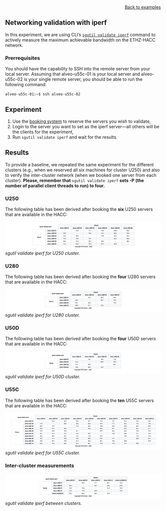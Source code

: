 <div id="readme" class="Box-body readme blob js-code-block-container">
<article class="markdown-body entry-content p-3 p-md-6" itemprop="text">
<p align="right">
<a href="https://github.com/fpgasystems/sgrt/blob/main/examples.md#examples">Back to examples</a>
</p>

# Networking validation with iperf
In this experiment, we are using CLI’s [`sgutil validate iperf`](../cli/manual/sgutil-validate-mpi.md#sgutil-validate-mpi) command to actively measure the maximum achievable bandwidth on the ETHZ-HACC network.

### Prerrequisites
You should have the capability to SSH into the remote server from your local server. Assuming that alveo-u55c-01 is your local server and alveo-u55c-02 is your single remote server, you should be able to run the following command:

```
alveo-u55c-01:~$ ssh alveo-u55c-02
```

## Experiment
1. Use the [booking system](https://alveo-booking.ethz.ch/login.php) to reserve the servers you wish to validate,
2. Login to the server you want to set as the iperf server—all others will be the clients for the experiment,
3. Run ```sgutil validate iperf``` and wait for the results.

## Results
To provide a baseline, we repeated the same experiment for the different clusters (e.g., when we reserved all six machines for cluster U250) and also to verify the inter-cluster network (when we booked one server from each cluster). **Please, remember that** ```sgutil validate iperf``` **sets -P (the number of parallel client threads to run) to four.**

### U250
The following table has been derived after booking the **six** U250 servers that are available in the HACC:

![sgutil validate iperf for U250 cluster.](./sgutil-validate-iperf-U250.png "sgutil validate iperf for U250 cluster.")
*sgutil validate iperf for U250 cluster.*

### U280
The following table has been derived after booking the **four** U280 servers that are available in the HACC:

![sgutil validate iperf for U280 cluster.](./sgutil-validate-iperf-U280.png "sgutil validate iperf for U280 cluster.")
*sgutil validate iperf for U280 cluster.*

### U50D
The following table has been derived after booking the **four** U50D servers that are available in the HACC:

![sgutil validate iperf for U50D cluster.](./sgutil-validate-iperf-U50D.png "sgutil validate iperf for U50D cluster.")
*sgutil validate iperf for U50D cluster.*

### U55C
The following table has been derived after booking the **ten** U55C servers that are available in the HACC:

![sgutil validate iperf for U55C cluster.](./sgutil-validate-iperf-U55C.png "sgutil validate iperf for U250 cluster.")
*sgutil validate iperf for U55C cluster.*

### Inter-cluster measurements

![sgutil validate iperf between clusters.](./sgutil-validate-iperf-inter-cluster.png "sgutil validate iperf between clusters.")
*sgutil validate iperf between clusters.*